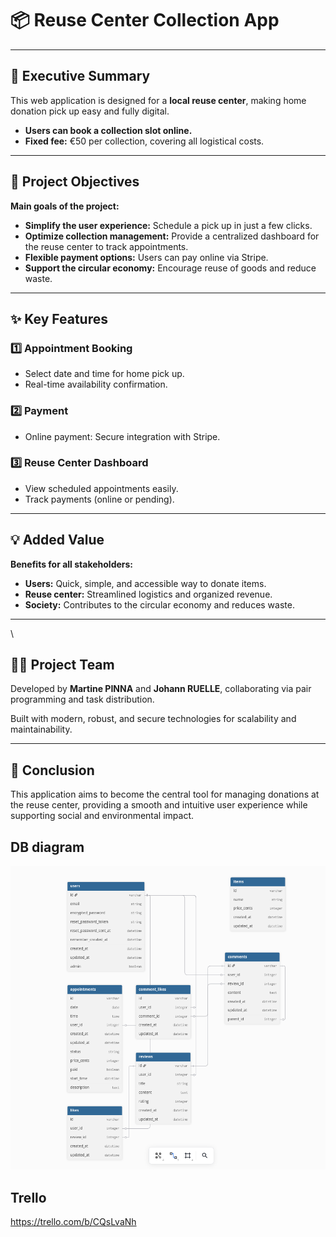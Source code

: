 # 📦 Reuse Center Collection App

---

## 🚀 Executive Summary

This web application is designed for a **local reuse center**, making home donation pick up easy and fully digital.

- **Users can book a collection slot online.**  
- **Fixed fee:** €50 per collection, covering all logistical costs.

---

## 🎯 Project Objectives

**Main goals of the project:**

- **Simplify the user experience:** Schedule a pick up in just a few clicks.  
- **Optimize collection management:** Provide a centralized dashboard for the reuse center to track appointments.  
- **Flexible payment options:** Users can pay online via Stripe.  
- **Support the circular economy:** Encourage reuse of goods and reduce waste.

---

## ✨ Key Features

### 1️⃣ Appointment Booking
- Select date and time for home pick up.  
- Real-time availability confirmation.

### 2️⃣ Payment
- Online payment: Secure integration with Stripe.  

### 3️⃣ Reuse Center Dashboard
- View scheduled appointments easily.  
- Track payments (online or pending).

---

## 💡 Added Value

**Benefits for all stakeholders:**

- **Users:** Quick, simple, and accessible way to donate items.  
- **Reuse center:** Streamlined logistics and organized revenue.  
- **Society:** Contributes to the circular economy and reduces waste.

---
\
## 👩‍💻 Project Team

Developed by **Martine PINNA** and **Johann RUELLE**, collaborating via pair programming and task distribution.

Built with modern, robust, and secure technologies for scalability and maintainability.

---

## 📌 Conclusion

This application aims to become the central tool for managing donations at the reuse center, providing a smooth and intuitive user experience while supporting social and environmental impact.

## DB diagram

![db diagram](./readme_assets/diagramme%20bdd.png)

## Trello

https://trello.com/b/CQsLvaNh